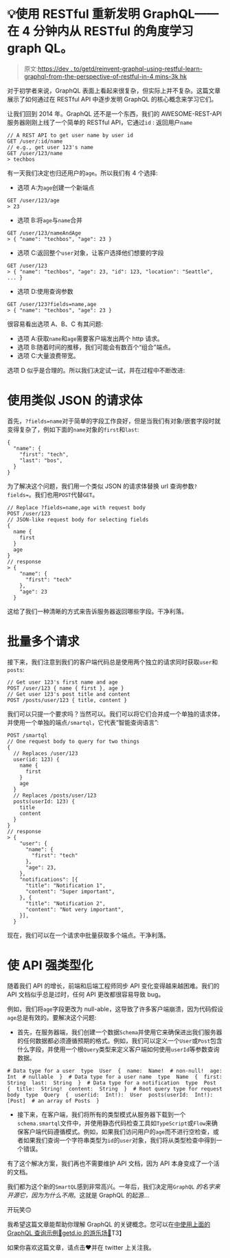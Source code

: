 # 💡使用 RESTful 重新发明 GraphQL——在 4 分钟内从 RESTful 的角度学习 graph QL。

> 原文:[https://dev . to/getd/reinvent-graphql-using-restful-learn-graphql-from-the-perspective-of-restful-in-4 mins-3k hk](https://dev.to/getd/reinvent-graphql-using-restful-learn-graphql-from-the-perspective-of-restful-in-4-mins-3khk)

对于初学者来说，GraphQL 表面上看起来很复杂，但实际上并不复杂。这篇文章展示了如何通过在 RESTful API 中逐步发明 GraphQL 的核心概念来学习它们。

让我们回到 2014 年。GraphQL 还不是一个东西，我们的 AWESOME-REST-API 服务器刚刚上线了一个简单的 RESTful API，它通过`id` :
返回用户`name`

```
// A REST API to get user name by user id
GET /user/:id/name
// e.g., get user 123's name
GET /user/123/name
> techbos 
```

有一天我们决定也归还用户的`age`。所以我们有 4 个选择:

*   选项 A:为`age`创建一个新端点

```
GET /user/123/age
> 23 
```

*   选项 B:将`age`与`name`合并

```
GET /user/123/nameAndAge
> { "name": "techbos", "age": 23 } 
```

*   选项 C:返回整个`user`对象，让客户选择他们想要的字段

```
GET /user/123
> { "name": "techbos", "age": 23, "id": 123, "location": "Seattle", ... } 
```

*   选项 D:使用查询参数

```
GET /user/123?fields=name,age
> { "name": "techbos", "age": 23 } 
```

很容易看出选项 A、B、C 有其问题:

*   选项 A:获取`name`和`age`需要客户端发出两个 http 请求。
*   选项 B:随着时间的推移，我们可能会有数百个“组合”端点。
*   选项 C:大量浪费带宽。

选项 D 似乎是合理的。所以我们决定试一试，并在过程中不断改进:

# [](#use-a-jsonlike-request-body)使用类似 JSON 的请求体

首先，`?fields=name`对于简单的字段工作良好，但是当我们有对象/嵌套字段时就变得复杂了，例如下面的`name`对象的`first`和`last`:

```
{
  "name": {
    "first": "tech",
    "last": "bos",
  }
} 
```

为了解决这个问题，我们用一个类似 JSON 的请求体替换 url 查询参数`?fields=`。我们也用`POST`代替`GET`。

```
// Replace ?fields=name,age with request body
POST /user/123
// JSON-like request body for selecting fields
{
  name {
    first
  }
  age
}
// response
> {
    "name": {
      "first": "tech"
    },
    "age": 23
  } 
```

这给了我们一种清晰的方式来告诉服务器返回哪些字段。干净利落。

# [](#batch-multiple-requests)批量多个请求

接下来，我们注意到我们的客户端代码总是使用两个独立的请求同时获取`user`和`posts`:

```
// Get user 123's first name and age
POST /user/123 { name { first }, age }
// Get user 123's post title and content
POST /posts/user/123 { title, content } 
```

我们可以只提一个要求吗？当然可以。我们可以将它们合并成一个单独的请求体，并使用一个单独的端点`/smartql`，它代表“智能查询语言”:

```
POST /smartql
// One request body to query for two things
{
  // Replaces /user/123
  user(id: 123) {
    name {
      first
    }
    age
  }
  // Replaces /posts/user/123
  posts(userId: 123) {
    title
    content
  }
}
// response
> {
    "user": {
      "name": {
        "first": "tech"
      },
      "age": 23,
    },
    "notifications": [{
      "title": "Notification 1",
      "content": "Super important",
    }, {
      "title": "Notification 2",
      "content": "Not very important",
    }],
  } 
```

现在，我们可以在一个请求中批量获取多个端点。干净利落。

# [](#make-api-strong-typed)使 API 强类型化

随着我们 API 的增长，前端和后端工程师同步 API 变化变得越来越困难。我们的 API 文档似乎总是过时，任何 API 更改都很容易导致 bug。

例如，我们将`age`字段更改为 null-able，这导致了许多客户端崩溃，因为代码假设`age`总是有效的。要解决这个问题:

*   首先，在服务器端，我们创建一个数据`Schema`并使用它来确保进出我们服务器的任何数据都必须遵循预期的格式。例如，我们可以定义一个`User`或`Post`包含什么字段，并使用一个根`Query`类型来定义客户端如何使用`userId`等参数查询数据。

```
# Data type for a user  type  User  {  name:  Name!  # non-null!  age:  Int  # nullable  }  # Data type for a user name  type  Name  {  first:  String  last:  String  }  # Data type for a notification  type  Post  {  title:  String!  content:  String  }  # Root query type for request body  type  Query  {  user(id:  Int!):  User  posts(userId:  Int!):  [Post]  # an array of Posts  } 
```

*   接下来，在客户端，我们将所有的类型模式从服务器下载到一个`schema.smartql`文件中，并使用静态代码检查工具如`TypeScript`或`Flow`来确保客户端代码遵循模式。例如，如果我们访问用户的`age`而不进行空检查，或者如果我们查询一个字符串类型为`id`的`user`对象，我们将从类型检查中得到一个错误。

有了这个解决方案，我们再也不需要维护 API 文档，因为 API 本身变成了一个活的文档。

我们都为这个新的`SmartQL`感到非常高兴。一年后，我们决定用`GraphQL` *的名字来开源它，因为为什么不用*。这就是 GraphQL 的起源...

开玩笑🙃

我希望这篇文章能帮助你理解 GraphQL 的关键概念。您可以在[中使用上面的 GraphQL 查询示例🏀getd.io 的游乐场🏀](https://getd.io/workspace?r=%7B%22requestMode%22%3A%22CLOUD%22%2C%22method%22%3A%22POST%22%2C%22url%22%3A%22https%3A%2F%2Fgetd.io%2Fgraphql%22%2C%22params%22%3A%5B%5D%2C%22authorization%22%3A%7B%22type%22%3A%22NONE%22%7D%2C%22headers%22%3A%5B%7B%22isEnabled%22%3Atrue%2C%22key%22%3A%22content-type%22%2C%22value%22%3A%22application%2Fjson%22%7D%5D%2C%22body%22%3A%22%7B%5Cn%20%20%5C%22operationName%5C%22%3Anull%2C%5Cn%20%20%5C%22variables%5C%22%3A%7B%7D%2C%5Cn%20%20%5C%22query%5C%22%3A%5C%22%7B%5C%5Cn%20%20demoUser(id%3A%20123)%20%7B%5C%5Cn%20%20%20%20name%20%7B%5C%5Cn%20%20%20%20%20%20first%5C%5Cn%20%20%20%20%20%20last%5C%5Cn%20%20%20%20%7D%5C%5Cn%20%20%20%20age%5C%5Cn%20%20%20%20posts%20%7B%5C%5Cn%20%20%20%20%20%20title%5C%5Cn%20%20%20%20%20%20content%5C%5Cn%20%20%20%20%7D%5C%5Cn%20%20%7D%5C%5Cn%7D%5C%5Cn%5C%22%5Cn%7D%22%2C%22formData%22%3A%5B%5D%2C%22formUrl%22%3A%5B%5D%2C%22bodyEditorFormat%22%3A%22json%22%2C%22requestBuilderTab%22%3A%22body%22%7D)T3】

如果你喜欢这篇文章，请点击❤️并在 twitter 上关注我。